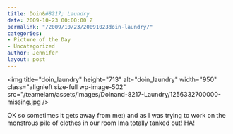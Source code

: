 ```yaml
---
title: Doin&#8217; Laundry
date: 2009-10-23 00:00:00 Z
permalink: "/2009/10/23/20091023doin-laundry/"
categories:
- Picture of the Day
- Uncategorized
author: Jennifer
layout: post
---
```


<img title="doin_laundry" height="713" alt="doin_laundry" width="950" class="alignleft size-full wp-image-502" src="/teamelam/assets/images/Doinand-8217-Laundry/1256332700000-missing.jpg />

OK so sometimes it gets away from me:) and as I was trying to work on the monstrous pile of clothes in our room Ima totally tanked out! HA!
